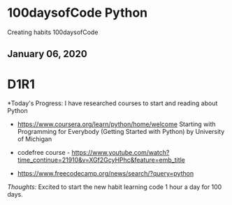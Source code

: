 # 100daysofCode Python
Creating habits 100daysofCode

## January 06, 2020 
# D1R1

*Today's Progress: I have researched courses to start and reading about Python
  - https://www.coursera.org/learn/python/home/welcome
  Starting with Programming for Everybody (Getting Started with Python) by University of Michigan
  
  - codefree course - https://www.youtube.com/watch?time_continue=21910&v=XGf2GcyHPhc&feature=emb_title
  
  - https://www.freecodecamp.org/news/search/?query=python 

*Thoughts:* 
Excited to start the new habit learning code 1 hour a day for 100 days. 


  
